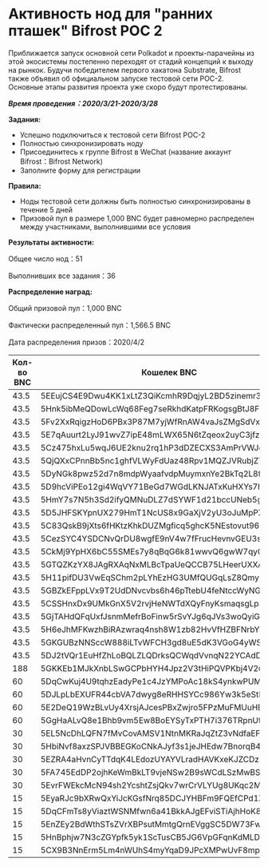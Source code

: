 # Активность нод для "ранних пташек" Bifrost POC 2
Приближается запуск основной сети Polkadot и проекты-парачейны из этой экосистемы постепенно переходят от стадий концепций к выходу на рынкок. Будучи победителем первого хакатона Substrate, Bifrost также объявил об официальном запуске тестовой сети POC-2. Основные этапы развития проекта уже скоро будут протестированы.

***Время проведения：2020/3/21-2020/3/28***

**Задания:**
- Успешно подключиться к тестовой сети Bifrost POC-2
- Полностью синхронизировать ноду
- Присоединитесь к группе Bifrost в WeChat (название аккаунт Bifrost：Bifrost Network)
- Заполните форму для регистрации

**Правила:**
- Ноды тестовой сети должны быть полностью синхронизированы в течение 5 дней
- Призовой пул в размере 1,000 BNC будет равномерно распределен между участниками, выполнившими все условия

**Результаты активности:**

Общее число нод：51

Выполнивших все задания：36

**Распределение наград:**

Общий призовой пул：1,000 BNC

Фактически распределенный пул：1,566.5 BNC

Дата распределения призов：2020/4/2

| Кол-во BNC | Кошелек BNC                                      |
| ---------- | ------------------------------------------------ |
| 43.5       | 5EEujCS4E9Dwu4KK1xLtZ3QiKcmhR9DqjyL2BD5zinemr3NF |
| 43.5       | 5Hnk5ibMeQDowLcWq68Feg7seRkhdKatpFRKogsgBtJ8F7YQ |
| 43.5       | 5Fv2XxRqigzHoD6PBx3P87M7yjWfRnAW4vaJsZMgSdVxc4o8 |
| 43.5       | 5E7qAuurt2LyJ91wvZ7ipE48mLWX65N6tZqeox2uyC3jfzZp |
| 43.5       | 5Cz475hxLu5wqJ6UE2knu2rq1hP3dDZECXS3AmPrVWJe1DtN |
| 43.5       | 5QjQXxCPnnBb5nc1ghfVLWyFdUaz48Rpv1MQZJVRubjZTDTn |
| 43.5       | 5DyNGk8pwz52d7n8mdpWyaafvdpMuymxnYe2BkTq2L8fbvYk |
| 43.5       | 5D9hcViPEo12gi4WqVY71BeGd7WGdLKNJATxKuHXYs7hnqjy |
| 43.5       | 5HmY7s7N5h3Sd2ifyQMNuDLZ7dSYWF1d21bccUNeb5gpKzyn |
| 43.5       | 5D5JHFSKYpnUX279HmT1NcUS8x9GaXjV2yU3oJuMpPX8Dfph |
| 43.5       | 5C83QskB9jXts6fHKtzKhkDUZMgficq5ghcK5NEstovut96n |
| 43.5       | 5CezSYC4YSDCNvQrDU8wgfE9nV4w7fFrucHevnvGEU3s6n8D |
| 43.5       | 5CkMj9YpHX6bC55SMEs7y8qBqG6k81wwvQ6gwW7qyQxnxLFc |
| 43.5       | 5GTQZKzYX8JAgRXAqNxMLBcTpaUeQCCB75LHeerUXXAkMNcE |
| 43.5       | 5H11pifDU3VwEqSChm2pLYhEzHG3UMfQUGqLsZ8QmyRwm3dS |
| 43.5       | 5GBZkEFppLVx9T2UdDNvcvbs6h46pTtebU4feNtccWyNGsvt |
| 43.5       | 5CSSHnxDx9UMkGnX5V2rvjHeNWTdXQyFnyKsmaqsgLp3uMMY |
| 43.5       | 5GjTAHdQFqUxfJsnmMefrBoFinw5rSvYJg6qJVs3woQyiG25 |
| 43.5       | 5H6eJhMFKwzhBiRAzwraq4nsh8W1zb82HvVfHZBFNrbYnf9Z |
| 43.5       | 5GKGUBzNNSccW888iLTvWFCH3gd8uE5dK3VGoG4yWSBs98ZB |
| 43.5       | 5DJ2tVQr1EuHfZhLoBQLZLQDrksQCWqdVvnqN22YCAdDobAt |
| 188        | 5GKKEb1MJkXnbLSwGCPbHYH4Jpz2V3tHiPQVPKbj4V2uL3Xi |
| 60         | 5DqCwKuj4U9tqhzEadyPe1c4JzYMPoAc18kS4ynkwPUMZ3Cn |
| 60         | 5DJLpLbEXUFR44cbVA7dwyg8eRHHSYCc986Yw3k5eStFvynW |
| 60         | 5E2DeQ19WzBLvUy4XrsjAJcesPBxZwjro5FPzMuFMUuHEYT9 |
| 60         | 5GgHaALvQ8e1Bhb9vm5Ew8BoEYSyTxPTH7i376TRpnUtxpMG |
| 30         | 5EL5NcDhLQFN7fMvCovAMSV1NtnMKRaJqZtZ3vNdfaEFGSB7 |
| 30         | 5HbiNvf8axzSPJVBBEGKoCNkAJyf3s1jeJHEdw7BnorqB4GW |
| 30         | 5EZRA4aHvnCyTTdqK4LEdozUYAYVLradHAVKxeKJZCDzs7xW |
| 30         | 5FA745EdDP2ojhKeWmBkLT9vjeNSw2B9sWCdLSzMwBSBQWjA |
| 30         | 5EvrFWEkcMcN94sh2YcshtZsjQkv7wrCrVLYUg8UKqc2M86Z |
| 15         | 5EyaRJc9bXRwQxYiJcKGsfNrq85DCJYHBFm9FQEfCPd1Z2gs |
| 15         | 5DqCFmTs8yViaztWSNMfwn6a41BkkAJgEFviSTiAjhHoK8SF |
| 15         | 5EnZEy2BdWthSTsZVrXBPsutMmtgQrnEVggSC5DW73FwLSP4 |
| 15         | 5HnBphjw7N3cZGYpfk5yk1ScTusCB5JG6VpGFqnKdMLD85Ds |
| 15         | 5CX9B3NnErm5Lm4nWUhS4myYqaD9JPcXMPwUvF8mpQQvHwLk |